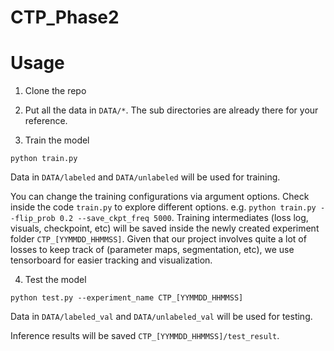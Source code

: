 # CTP_Phase2
# Usage
1. Clone the repo



2. Put all the data in `DATA/*`. The sub directories are already there for your reference.



3. Train the model
```
python train.py
```
Data in `DATA/labeled` and `DATA/unlabeled` will be used for training. <br>


You can change the training configurations via argument options. Check inside the code `train.py` to explore different options. e.g. `python train.py --flip_prob 0.2 --save_ckpt_freq 5000`.
Training intermediates (loss log, visuals, checkpoint, etc) will be saved inside the newly created experiment folder `CTP_[YYMMDD_HHMMSS]`.
Given that our project involves quite a lot of losses to keep track of (parameter maps, segmentation, etc), we use tensorboard for easier tracking and visualization.



4. Test the model
```
python test.py --experiment_name CTP_[YYMMDD_HHMMSS] 
```
Data in `DATA/labeled_val` and `DATA/unlabeled_val` will be used for testing. <br>


Inference results will be saved `CTP_[YYMMDD_HHMMSS]/test_result`.
